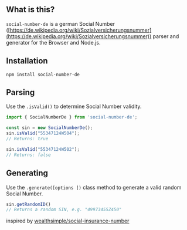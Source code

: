 ## What is this?

`social-number-de` is a german Social Number ([https://de.wikipedia.org/wiki/Sozialversicherungsnummer](https://de.wikipedia.org/wiki/Sozialversicherungsnummer)) parser and generator for the Browser and Node.js.

## Installation

`npm install social-number-de`

## Parsing

Use the `.isValid()` to determine Social Number validity.

```javascript
import { SocialNumberDe } from 'social-number-de';

const sin = new SocialNumberDe();
sin.isValid("55347124W504");
// Returns: true

sin.isValid("55347124W502");
// Returns: false
```


## Generating

Use the `.generate([options ])` class method to generate a valid random Social Number.

```javascript
sin.getRandomID()
// Returns a random SIN, e.g. "49973455Z450"
```


inspired by [wealthsimple/social-insurance-number](https://github.com/wealthsimple/social-insurance-number)

